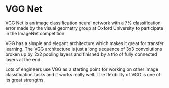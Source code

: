 # VGG Net

VGG Net is an image classification neural network with a 7% classification error made by the visual geometry group at Oxford University to participate in the ImageNet competition

VGG has a simple and elegant architecture which makes it great for transfer learning. The VGG architecture is just a long sequence of 3x3 convolutions broken up by 2x2 pooling layers and finished by a trio of fully connected layers at the end.

Lots of engineers use VGG as a starting point for working on other image classification tasks and it works really well. The flexibility of VGG is one of its great strengths.
